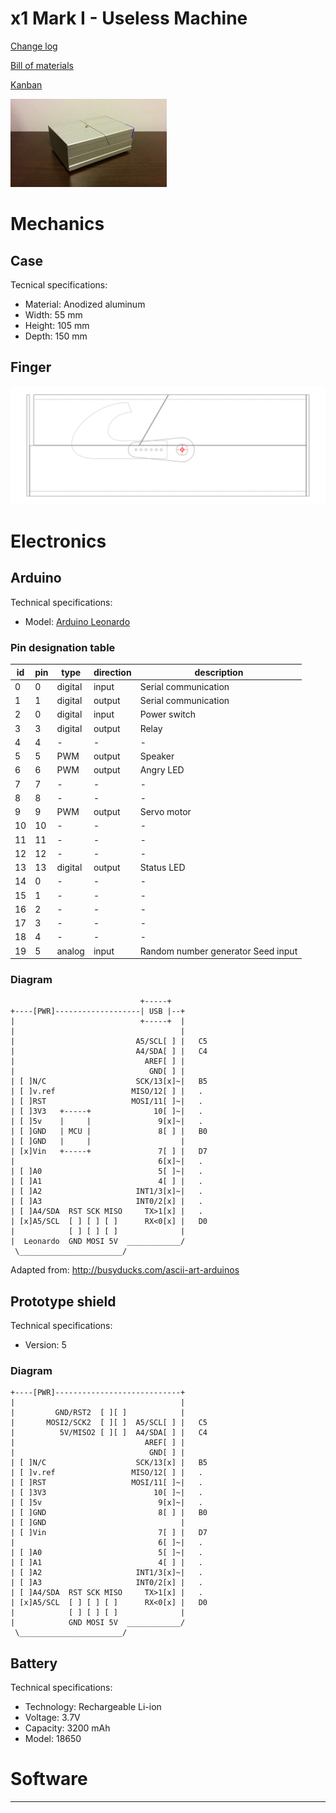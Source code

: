 # x1 Mark I - Useless Machine

[Change log](CHANGELOG.md)

[Bill of materials](BOM.md)

[Kanban](KANBAN.md)

![x1 working](Documents/Pictures/x1.gif)

# Mechanics

## Case
Tecnical specifications:
- Material: Anodized aluminum
- Width: 55 mm
- Height: 105 mm
- Depth: 150 mm

## Finger
![Mechanical design](Mechanics/x1.svg)

# Electronics

## Arduino
Technical specifications:
- Model: [Arduino Leonardo]

### Pin designation table
 id | pin |   type    | direction |               description
----|-----|-----------|-----------|--------------------------------------------
  0 |   0 | digital   | input     | Serial communication
  1 |   1 | digital   | output    | Serial communication
  2 |   0 | digital   | input     | Power switch
  3 |   3 | digital   | output    | Relay
  4 |   4 | -         | -         | -
  5 |   5 | PWM       | output    | Speaker
  6 |   6 | PWM       | output    | Angry LED
  7 |   7 | -         | -         | -
  8 |   8 | -         | -         | -
  9 |   9 | PWM       | output    | Servo motor
 10 |  10 | -         | -         | -
 11 |  11 | -         | -         | -
 12 |  12 | -         | -         | -
 13 |  13 | digital   | output    | Status LED
 14 |   0 | -         | -         | -
 15 |   1 | -         | -         | -
 16 |   2 | -         | -         | -
 17 |   3 | -         | -         | -
 18 |   4 | -         | -         | -
 19 |   5 | analog    | input     | Random number generator Seed input

### Diagram
                                 +-----+
    +----[PWR]-------------------| USB |--+
    |                            +-----+  |
    |                                     |
    |                           A5/SCL[ ] |   C5 
    |                           A4/SDA[ ] |   C4 
    |                             AREF[ ] |
    |                              GND[ ] |
    | [ ]N/C                    SCK/13[x]~|   B5
    | [ ]v.ref                 MISO/12[ ] |   .
    | [ ]RST                   MOSI/11[ ]~|   .
    | [ ]3V3   +-----+              10[ ]~|   .
    | [ ]5v    |     |               9[x]~|   .
    | [ ]GND   | MCU |               8[ ] |   B0
    | [ ]GND   |     |                    |
    | [x]Vin   +-----+               7[ ] |   D7
    |                                6[x]~|   .
    | [ ]A0                          5[ ]~|   .
    | [ ]A1                          4[ ] |   .
    | [ ]A2                     INT1/3[x]~|   .
    | [ ]A3                     INT0/2[x] |   .
    | [ ]A4/SDA  RST SCK MISO     TX>1[x] |   .
    | [x]A5/SCL  [ ] [ ] [ ]      RX<0[x] |   D0
    |            [ ] [ ] [ ]              |
    |  Leonardo  GND MOSI 5V  ____________/
     \_______________________/

Adapted from: http://busyducks.com/ascii-art-arduinos

## Prototype shield
Technical specifications:
- Version: 5

### Diagram

    +----[PWR]----------------------------+
    |                                     |
    |         GND/RST2  [ ][ ]            |
    |       MOSI2/SCK2  [ ][ ]  A5/SCL[ ] |   C5 
    |          5V/MISO2 [ ][ ]  A4/SDA[ ] |   C4 
    |                             AREF[ ] |
    |                              GND[ ] |
    | [ ]N/C                    SCK/13[x] |   B5
    | [ ]v.ref                 MISO/12[ ] |   .
    | [ ]RST                   MOSI/11[ ]~|   .
    | [ ]3V3                        10[ ]~|   .
    | [ ]5v                          9[x]~|   .
    | [ ]GND                         8[ ] |   B0
    | [ ]GND                              |
    | [ ]Vin                         7[ ] |   D7
    |                                6[ ]~|   .
    | [ ]A0                          5[ ]~|   .
    | [ ]A1                          4[ ] |   .
    | [ ]A2                     INT1/3[x]~|   .
    | [ ]A3                     INT0/2[x] |   .
    | [ ]A4/SDA  RST SCK MISO     TX>1[x] |   .
    | [x]A5/SCL  [ ] [ ] [ ]      RX<0[x] |   D0
    |            [ ] [ ] [ ]              |
    |            GND MOSI 5V  ____________/
     \_______________________/


## Battery
Technical specifications:
- Technology: Rechargeable Li-ion
- Voltage: 3.7V
- Capacity: 3200 mAh
- Model: 18650

# Software


---
[Arduino Leonardo]: https://www.arduino.cc/en/Main/arduinoBoardLeonardo/#techspecs
